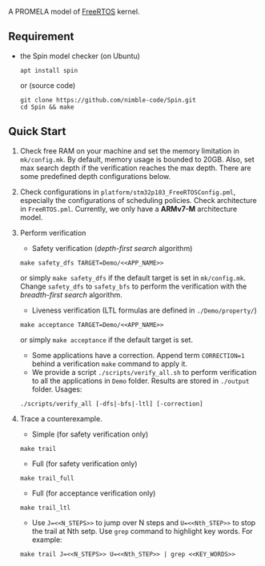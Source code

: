 A PROMELA model of [FreeRTOS](https://www.freertos.org/) kernel.

## Requirement

- the Spin model checker (on Ubuntu)
    ```
    apt install spin
    ```
    or (source code)
    ```
    git clone https://github.com/nimble-code/Spin.git
    cd Spin && make
    ```

## Quick Start

1. Check free RAM on your machine and set the memory limitation in `mk/config.mk`.
By default, memory usage is bounded to 20GB. Also, set max search depth if
the verification reaches the max depth. There are some predefined depth
configurations below.

2. Check configurations in `platform/stm32p103_FreeRTOSConfig.pml`, especially
the configurations of scheduling policies. Check architecture in `FreeRTOS.pml`.
Currently, we only have a **ARMv7-M** architecture model.

3. Perform verification
    * Safety verification (*depth-first search* algorithm)
    ```
    make safety_dfs TARGET=Demo/<<APP_NAME>>
    ```
    or simply `make safety_dfs` if the default target is set in `mk/config.mk`.
    Change `safety_dfs` to `safety_bfs` to perform the verification with
    the *breadth-first search* algorithm.
    * Liveness verification (LTL formulas are defined in `./Demo/property/`)
    ```
    make acceptance TARGET=Demo/<<APP_NAME>>
    ```
    or simply `make acceptance` if the default target is set.
    * Some applications have a correction. Append term `CORRECTION=1` behind
    a verification `make` command to apply it.
    * We provide a script `./scripts/verify_all.sh` to perform verification to
    all the applications in `Demo` folder. Results are stored in `./output`
    folder. Usages:
    ```
    ./scripts/verify_all [-dfs|-bfs|-ltl] [-correction]
    ```

4. Trace a counterexample.
    * Simple (for safety verification only)
    ```
    make trail
    ```
    * Full (for safety verification only)
    ```
    make trail_full
    ```
    * Full (for acceptance verification only)
    ```
    make trail_ltl
    ```
    * Use `J=<<N_STEPS>>` to jump over N steps and `U=<<Nth_STEP>>` to stop the
    trail at Nth setp. Use `grep` command to highlight key words. For example:
    ```
    make trail J=<<N_STEPS>> U=<<Nth_STEP>> | grep <<KEY_WORDS>>
    ```
